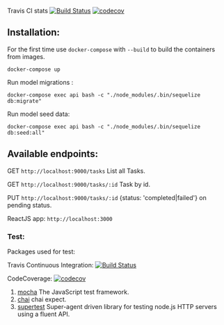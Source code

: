 Travis CI stats [![Build Status](https://travis-ci.org/misraX/courrier.svg?branch=master)](https://travis-ci.org/misraX/courrier) [![codecov](https://codecov.io/gh/misraX/courrier/branch/master/graph/badge.svg)](https://codecov.io/gh/misraX/courrier)

## Installation:

For the first time use `docker-compose` with `--build` to build the containers from images.

`docker-compose up`

Run model migrations :

`docker-compose exec api bash -c "./node_modules/.bin/sequelize db:migrate"`

Run model seed data:

`docker-compose exec api bash -c "./node_modules/.bin/sequelize db:seed:all"`


## Available endpoints:

GET `http://localhost:9000/tasks` List all Tasks.

GET `http://localhost:9000/tasks/:id` Task by id.

PUT `http://localhost:9000/tasks/:id` {status: 'completed|failed'} on pending status.

ReactJS app: `http://localhost:3000`

### Test:

Packages used for test:

Travis Continuous Integration: [![Build Status](https://travis-ci.org/misraX/courrier.svg?branch=master)](https://travis-ci.org/misraX/courrier)

CodeCoverage: [![codecov](https://codecov.io/gh/misraX/courrier/branch/master/graph/badge.svg)](https://codecov.io/gh/misraX/courrier)

1. [mocha](https://github.com/mochajs/mocha "mocha") The JavaScript test framework.
2. [chai](https://github.com/chaijs/chai "chai") chai expect.
3. [supertest](https://github.com/visionmedia/supertest "supertest") Super-agent driven library for testing node.js HTTP servers using a fluent API.